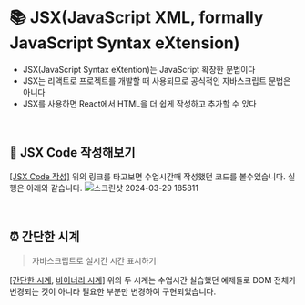 # :books: JSX(JavaScript XML, formally JavaScript Syntax eXtension)
* JSX(JavaScript Syntax eXtention)는 JavaScript 확장한 문법이다
* JSX는 리액트로 프로젝트를 개발할 때 사용되므로 공식적인 자바스크립트 문법은 아니다
* JSX를 사용하면 React에서 HTML을 더 쉽게 작성하고 추가할 수 있다
 
<br>

## :pencil: JSX Code 작성해보기
<a href="https://github.com/kim-do-kyun/React/tree/main/0329/book/src/jsxCode">[JSX Code 작성]</a> 
위의 링크를 타고보면 수업시간때 작성했던 코드를 볼수있습니다. 실행은 아래와 같습니다.
![스크린샷 2024-03-29 185811](https://github.com/kim-do-kyun/React/assets/70315428/ef46ad76-12b5-41d1-9522-85d9f322c027)

<br>

## :alarm_clock: 간단한 시계
> 자바스크립트로 실시간 시간 표시하기

<a href="https://github.com/kim-do-kyun/React/blob/main/0329/book/public/clock2.html">[간단한 시계</a>, <a href="https://github.com/kim-do-kyun/React/blob/main/0329/book/public/binary.html">바이너리 시계]</a>
위의 두 시계는 수업시간 실습했던 예제들로 DOM 전체가 변경되는 것이 아니라 필요한 부분만 변경하여 구현되었습니다.